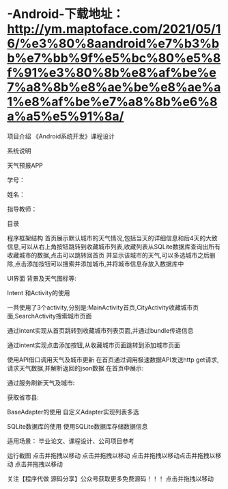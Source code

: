 # -Android-下载地址：http://ym.maptoface.com/2021/05/16/%e3%80%8aandroid%e7%b3%bb%e7%bb%9f%e5%bc%80%e5%8f%91%e3%80%8b%e8%af%be%e7%a8%8b%e8%ae%be%e8%ae%a1%e8%af%be%e7%a8%8b%e6%8a%a5%e5%91%8a/

项目介绍
《Android系统开发》课程设计

系统说明
 

 

 

 

 

 

天气预报APP

 

 

 

 

学号：

 

姓名：

 

指导教师：

 

 

 

 

 

 

目录

程序框架结构
首页展示默认城市的天气情况,包括当天的详细信息和后4天的大致信息,可以从右上角按钮跳转到收藏城市列表,收藏列表从SQLite数据库查询出所有收藏城市的数据,点击可以跳转回首页 并显示该城市的天气,可以多选城市之后删除,点击添加按钮可以搜索并添加城市,并将城市信息存放入数据库中

 

 

 

 

 

                    

 
 	 
 

 

 

 

 

 

 

UI界面
背景及天气图标等:

 

 

 

 

 

 

 

 

 

 

Intent 和Activity的使用
 

一共使用了3个activity,分别是:MainActivity首页,CityActivity收藏城市页面,SearchActivity搜索城市页面

通过intent实现从首页跳转到收藏城市列表页面,并通过bundle传递信息

通过intent实现点击添加按钮,从收藏城市页面跳转到添加城市页面

使用API借口调用天气及城市更新
在首页通过调用极速数据API发送http get请求,请求天气数据,并解析返回的json数据 在首页中展示:

通过服务刷新天气及城市:

获取省市县:

 

BaseAdapter的使用
自定义Adapter实现列表多选

SQLite数据库的使用
使用SQLite数据库存储数据信息

适用场景：
毕业论文、课程设计、公司项目参考

运行截图
点击并拖拽以移动​ 点击并拖拽以移动​ 点击并拖拽以移动​ 点击并拖拽以移动​ 点击并拖拽以移动​

关注【程序代做 源码分享】公众号获取更多免费源码！！！
点击并拖拽以移动​
